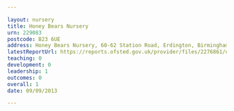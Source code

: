 ```yaml
---

layout: nursery
title: Honey Bears Nursery
urn: 229083
postcode: B23 6UE
address: Honey Bears Nursery, 60-62 Station Road, Erdington, Birmingham, West Midlands, B23 6UE
latestReportUrl: https://reports.ofsted.gov.uk/provider/files/2276861/urn/229083.pdf
teaching: 0
development: 0
leadership: 1
outcomes: 0
overall: 1
date: 09/09/2013

---
```

